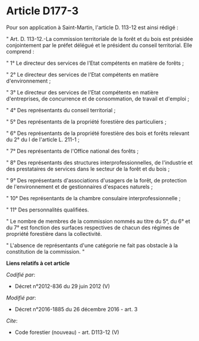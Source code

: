 # Article D177-3

Pour son application à Saint-Martin, l'article D. 113-12 est ainsi rédigé : 

" Art. D. 113-12.-La commission territoriale de la forêt et du bois est présidée conjointement par le préfet délégué et le
président du conseil territorial. Elle comprend : 

" 1° Le directeur des services de l'Etat compétents en matière de forêts ; 

" 2° Le directeur des services de l'Etat compétents en matière d'environnement ; 

" 3° Le directeur des services de l'Etat compétents en matière d'entreprises, de concurrence et de consommation, de travail
et d'emploi ; 

" 4° Des représentants du conseil territorial ; 

" 5° Des représentants de la propriété forestière des particuliers ; 

" 6° Des représentants de la propriété forestière des bois et forêts relevant du 2° du I de l'article L. 211-1 ; 

" 7° Des représentants de l'Office national des forêts ; 

" 8° Des représentants des structures interprofessionnelles, de l'industrie et des prestataires de services dans le secteur
de la forêt et du bois ; 

" 9° Des représentants d'associations d'usagers de la forêt, de protection de l'environnement et de gestionnaires d'espaces
naturels ; 

" 10° Des représentants de la chambre consulaire interprofessionnelle ; 

" 11° Des personnalités qualifiées. 

" Le nombre de membres de la commission nommés au titre du 5°, du 6° et du 7° est fonction des surfaces respectives de chacun
des régimes de propriété forestière dans la collectivité. 

" L'absence de représentants d'une catégorie ne fait pas obstacle à la constitution de la commission. "

**Liens relatifs à cet article**

_Codifié par_:

  - Décret n°2012-836 du 29 juin 2012 (V)

_Modifié par_:

  - Décret n°2016-1885 du 26 décembre 2016 - art. 3

_Cite_:

  - Code forestier (nouveau) - art. D113-12 (V)
